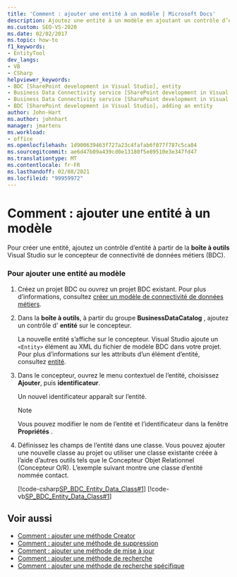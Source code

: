 ```yaml
---
title: 'Comment : ajouter une entité à un modèle | Microsoft Docs'
description: Ajoutez une entité à un modèle en ajoutant un contrôle d’entité à partir de la boîte à outils Visual Studio sur le concepteur de connectivité de données métiers (BDC).
ms.custom: SEO-VS-2020
ms.date: 02/02/2017
ms.topic: how-to
f1_keywords:
- EntityTool
dev_langs:
- VB
- CSharp
helpviewer_keywords:
- BDC [SharePoint development in Visual Studio], entity
- Business Data Connectivity service [SharePoint development in Visual Studio], adding an entity
- Business Data Connectivity service [SharePoint development in Visual Studio], entity
- BDC [SharePoint development in Visual Studio], adding an entity
author: John-Hart
ms.author: johnhart
manager: jmartens
ms.workload:
- office
ms.openlocfilehash: 1d900639463f727a23c4fafab6f077f787c5ca04
ms.sourcegitcommit: ae6d47b09a439cd0e13180f5e89510e3e347fd47
ms.translationtype: MT
ms.contentlocale: fr-FR
ms.lasthandoff: 02/08/2021
ms.locfileid: "99959972"
---
```

# <a name="how-to-add-an-entity-to-a-model"></a>Comment : ajouter une entité à un modèle
  Pour créer une entité, ajoutez un contrôle d’entité à partir de la **boîte à outils** Visual Studio sur le concepteur de connectivité de données métiers (BDC).

### <a name="to-add-an-entity-to-the-model"></a>Pour ajouter une entité au modèle

1. Créez un projet BDC ou ouvrez un projet BDC existant. Pour plus d’informations, consultez [créer un modèle de connectivité de données métiers](../sharepoint/creating-a-business-data-connectivity-model.md).

2. Dans la **boîte à outils**, à partir du groupe **BusinessDataCatalog** , ajoutez un contrôle d' **entité** sur le concepteur.

     La nouvelle entité s’affiche sur le concepteur. Visual Studio ajoute un `<Entity>` élément au XML du fichier de modèle BDC dans votre projet. Pour plus d’informations sur les attributs d’un élément d’entité, consultez [entité](/previous-versions/office/developer/sharepoint-2010/ee558325(v=office.14)).

3. Dans le concepteur, ouvrez le menu contextuel de l’entité, choisissez **Ajouter**, puis **identificateur**.

     Un nouvel identificateur apparaît sur l’entité.

    > [!NOTE]
    > Vous pouvez modifier le nom de l’entité et l’identificateur dans la fenêtre **Propriétés** .

4. Définissez les champs de l’entité dans une classe. Vous pouvez ajouter une nouvelle classe au projet ou utiliser une classe existante créée à l’aide d’autres outils tels que le Concepteur Objet Relationnel (Concepteur O/R). L’exemple suivant montre une classe d’entité nommée contact.

     [!code-csharp[SP_BDC_Entity_Data_Class#1](../sharepoint/codesnippet/CSharp/sp_bdc_entity_data_class/bdcmodel1/contact.cs#1)]
     [!code-vb[SP_BDC_Entity_Data_Class#1](../sharepoint/codesnippet/VisualBasic/sp_bdc_entity_data_class/bdcmodel1/contact.vb#1)]

## <a name="see-also"></a>Voir aussi
- [Comment : ajouter une méthode Creator](../sharepoint/how-to-add-a-creator-method.md)
- [Comment : ajouter une méthode de suppression](../sharepoint/how-to-add-a-deleter-method.md)
- [Comment : ajouter une méthode de mise à jour](../sharepoint/how-to-add-an-updater-method.md)
- [Comment : ajouter une méthode de recherche](../sharepoint/how-to-add-a-finder-method.md)
- [Comment : ajouter une méthode de recherche spécifique](../sharepoint/how-to-add-a-specific-finder-method.md)

